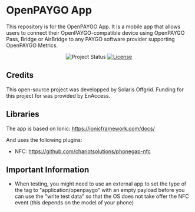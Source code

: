 # OpenPAYGO App

This repository is for the OpenPAYGO App. It is a mobile app that allows users to connect their OpenPAYGO-compatible device using OpenPAYGO Pass, Bridge or AirBridge to any PAYGO software provider supporting OpenPAYGO Metrics. 

<p align="center">
  <img
    alt="Project Status"
    src="https://img.shields.io/badge/Project%20Status-stable-green"
  >
  <a href="https://github.com/EnAccess/OpenPAYGO-app/blob/main/LICENSE" target="_blank">
    <img
      alt="License"
      src="https://img.shields.io/github/license/EnAccess/openpaygo-app"
    >
  </a>
</p>

## Credits

This open-source project was developped by Solaris Offgrid. Funding for this project for was provided by EnAccess. 


## Libraries
The app is based on Ionic: https://ionicframework.com/docs/

And uses the following plugins: 
- NFC: https://github.com/chariotsolutions/phonegap-nfc


## Important Information
- When testing, you might need to use an external app to set the type of the tag to "application/openpaygo" with an empty payload before you can use the "write test data" so that the OS does not take offer the NFC event (this depends on the model of your phone)
